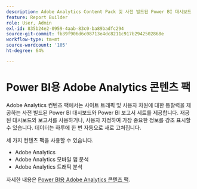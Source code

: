 ```yaml
---
description: Adobe Analytics Content Pack 및 사전 빌드된 Power BI 대시보드 및 보고서에 대해 알아봅니다.
feature: Report Builder
role: User, Admin
exl-id: 835b24e2-0959-4aab-83c0-ba89badfc294
source-git-commit: fb39f906d6c08713e4dc8211c917b2942502868e
workflow-type: tm+mt
source-wordcount: '105'
ht-degree: 64%

---
```


# Power BI용 Adobe Analytics 콘텐츠 팩

Adobe Analytics 컨텐츠 팩에서는 사이트 트래픽 및 사용자 차원에 대한 통찰력을 제공하는 사전 빌드된 Power BI 대시보드와 Power BI 보고서 세트를 제공합니다. 재공된 대시보드와 보고서를 사용하거나, 사용자 지정하여 가장 중요한 정보를 강조 표시할 수 있습니다. 데이터는 하루에 한 번 자동으로 새로 고쳐집니다.

세 가지 컨텐츠 팩을 사용할 수 있습니다.

* Adobe Analytics
* Adobe Analytics 모바일 앱 분석
* Adobe Analytics 트래픽 분석

자세한 내용은 [Power BI용 Adobe Analytics 콘텐츠 팩](https://powerbi.microsoft.com/ko-kr/documentation/powerbi-content-pack-adobe-analytics/).
